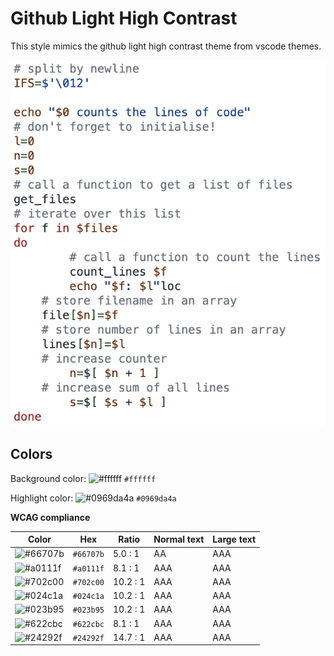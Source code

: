 # Github Light High Contrast

This style mimics the github light high contrast theme from vscode themes.

![Screenshot of the github-light-high-contrast theme in a bash script](./images/github-light-high-contrast.png)

## Colors

Background color: ![#ffffff](https://via.placeholder.com/20/ffffff/ffffff.png) `#ffffff`

Highlight color: ![#0969da4a](https://via.placeholder.com/20/0969da4a/0969da4a.png) `#0969da4a`

**WCAG compliance**

| Color                                                        | Hex       | Ratio    | Normal text | Large text |
| ------------------------------------------------------------ | --------- | -------- | ----------- | ---------- |
| ![#66707b](https://via.placeholder.com/20/66707b/66707b.png) | `#66707b` | 5.0 : 1  | AA          | AAA        |
| ![#a0111f](https://via.placeholder.com/20/a0111f/a0111f.png) | `#a0111f` | 8.1 : 1  | AAA         | AAA        |
| ![#702c00](https://via.placeholder.com/20/702c00/702c00.png) | `#702c00` | 10.2 : 1 | AAA         | AAA        |
| ![#024c1a](https://via.placeholder.com/20/024c1a/024c1a.png) | `#024c1a` | 10.2 : 1 | AAA         | AAA        |
| ![#023b95](https://via.placeholder.com/20/023b95/023b95.png) | `#023b95` | 10.2 : 1 | AAA         | AAA        |
| ![#622cbc](https://via.placeholder.com/20/622cbc/622cbc.png) | `#622cbc` | 8.1 : 1  | AAA         | AAA        |
| ![#24292f](https://via.placeholder.com/20/24292f/24292f.png) | `#24292f` | 14.7 : 1 | AAA         | AAA        |
